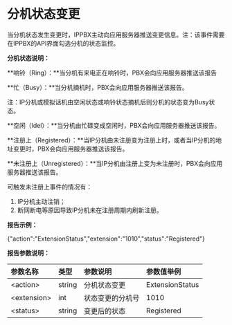 # 分机状态变更

当分机状态发生变更时，IPPBX主动向应用服务器推送变更信息。注：该事件需要在IPPBX的API界面勾选分机的状态监控。

**分机状态说明：**

**响铃（Ring）：**当分机有来电正在响铃时，PBX会向应用服务器推送该报告

**忙（Busy）：**当分机摘机时，PBX会向应用服务器推送该报告。

注：IP分机或模拟话机由空闲状态或响铃状态摘机后则分机的状态变为Busy状态。

**空闲（Idel）：**当分机由忙碌变成空闲时，PBX会向应用服务器推送该报告。

**注册上（Registered）：**当IP分机由未注册变为注册上时，或者当IP分机的地址变更时，PBX会向应用服务器推送该报告。

**未注册上（Unregistered）：**当IP分机由注册上变为未注册时，PBX会向应用服务器推送该报告。

可触发未注册上事件的情况有：

1. IP分机主动注销；
2. 断网断电等原因导致IP分机未在注册周期内刷新注册。

**报告示例：**

{"action":"ExtensionStatus","extension":"1010","status":"Registered"}

**报告参数说明：**

| 参数名称 | 类型 | 参数说明 | 参数值举例 |
| :--- | :--- | :--- | :--- |
| &lt;action&gt; | string | 分机状态变更 | ExtensionStatus |
| &lt;extension&gt; | int | 状态变更的分机号 | 1010 |
| &lt;status&gt; | string | 变更后的状态 | Registered |



